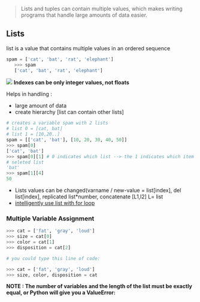 > Lists and tuples can contain multiple values, which makes writing programs that handle large amounts of data easier.

## Lists 
list is a value that contains multiple values in an ordered sequence
```py
spam = ['cat', 'bat', 'rat', 'elephant']
   >>> spam
   ['cat', 'bat', 'rat', 'elephant']
``` 
![](https://automatetheboringstuff.com/2e/images/000090.jpg)
**Indexes can be only integer values, not floats**

Helps in handling : 
- large amount of data 
- create hierarchy [list can contain other lists]

```py
# creates a variable spam with 2 lists
# list 0 = [cat, bat]
# list 1 = [10,20..]
spam = [['cat', 'bat'], [10, 20, 30, 40, 50]]
>>> spam[0]
['cat', 'bat']
>>> spam[0][1] # 0 indicates which list --> the 1 indicates which item in 
# seleted list
'bat'
>>> spam[1][4]
50
```
- Lists values can be changed(varname / new-value = list[index], del list[index], replicated list*number, concatenate [L1,l2] L= list
- [intelligently use list with for loop]()

### Multiple Variable Assignment 

```py
>>> cat = ['fat', 'gray', 'loud']
>>> size = cat[0]
>>> color = cat[1]
>>> disposition = cat[2]

# you could type this line of code:

>>> cat = ['fat', 'gray', 'loud']
>>> size, color, disposition = cat
```

**NOTE : The number of variables and the length of the list must be exactly equal, or Python will give you a ValueError:**


